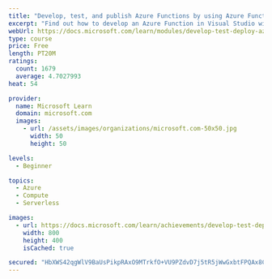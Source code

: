 ```yaml
---
title: "Develop, test, and publish Azure Functions by using Azure Functions Core Tools"
excerpt: "Find out how to develop an Azure Function in Visual Studio with a test framework to create, deploy, and test this scalable and secure service."
webUrl: https://docs.microsoft.com/learn/modules/develop-test-deploy-azure-functions-with-core-tools/
type: course
price: Free
length: PT20M
ratings:
  count: 1679
  average: 4.7027993
heat: 54

provider:
  name: Microsoft Learn
  domain: microsoft.com
  images:
    - url: /assets/images/organizations/microsoft.com-50x50.jpg
      width: 50
      height: 50

levels:
  - Beginner

topics:
  - Azure
  - Compute
  - Serverless

images:
  - url: https://docs.microsoft.com/learn/achievements/develop-test-deploy-azure-functions-core-tools-social.png
    width: 800
    height: 400
    isCached: true

secured: "HbXWS42qgWlV9BaUsPikpRAxO9MTrkfO+VU9PZdvD7j5tR5jWwGxbtFPQAx8CA7YDz+KzDIfYQnMA3GjDmcC+vLoXBba/3Pt9bO0dVoBXqW87h9Otc/vrwPAaPUCkC53qBZj/aqPh4VOa3bq1CkBd/JtjzU/4d9rRY6LiXCsBAs2wLeydnBoBQs6exrvehnkh79eivvGOFOfqIBLzeIvqPQnUWAK99ZR+dn//97lN1eqRXsN8Arkdvru4d5WvNhokBH5iDs7roEKev/8llYTmfTKaqzZFS62UlM0aKbMehYdZMHJ9edX7IME2G32iAGDfNa2vM8KOgevDAKqE+nsU6WHKo3n/mRd8JbcwRrECpPlfQbTxnrXCuFdHaQpgqnWCK3EKkwXDAwTXSwIdGTxDvRhsNXniDE/HQjpEHHMZbM=;zPYahsSdRdVevrweqQ8VUg=="
---
```


